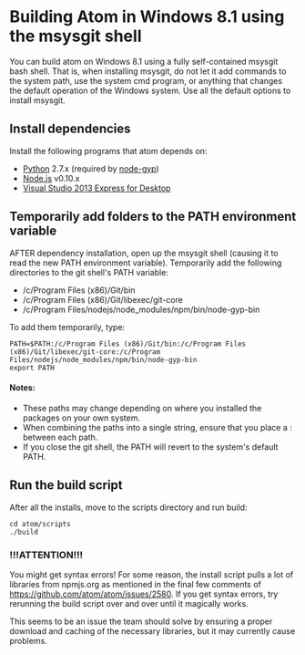 # Building Atom in Windows 8.1 using the msysgit shell

You can build atom on Windows 8.1 using a fully self-contained msysgit bash shell. That is, when installing msysgit, do not let it add commands to the system path, use the system cmd program, or anything that changes the default operation of the Windows system. Use all the default options to install msysgit.

## Install dependencies
Install the following programs that atom depends on:
* [Python][2] 2.7.x (required by [node-gyp][3])
* [Node.js][1] v0.10.x
* [Visual Studio 2013 Express for Desktop][4]

## Temporarily add folders to the PATH environment variable
AFTER dependency installation, open up the msysgit shell (causing it to read the new PATH environment variable).
Temporarily add the following directories to the git shell's PATH variable:
*	/c/Program Files (x86)/Git/bin
*	/c/Program Files (x86)/Git/libexec/git-core
*	/c/Program Files/nodejs/node_modules/npm/bin/node-gyp-bin

To add them temporarily, type:
```
PATH=$PATH:/c/Program Files (x86)/Git/bin:/c/Program Files (x86)/Git/libexec/git-core:/c/Program Files/nodejs/node_modules/npm/bin/node-gyp-bin
export PATH
```

#### Notes:
* These paths may change depending on where you installed the packages on your own system.
* When combining the paths into a single string, ensure that you place a : between each path.
* If you close the git shell, the PATH will revert to the system's default PATH.

## Run the build script
After all the installs, move to the scripts directory and run build:
```
cd atom/scripts
./build
```

### !!!ATTENTION!!!
You might get syntax errors!
For some reason, the install script pulls a lot of libraries from npmjs.org as mentioned in the final few comments of https://github.com/atom/atom/issues/2580. If you get syntax errors, try rerunning the build script over and over until it magically works.

This seems to be an issue the team should solve by ensuring a proper download and caching of the necessary libraries, but it may currently cause problems.

[1]: http://nodejs.org/download/				"Node.js"
[2]: http://www.python.org/download/			"Python"
[3]: https://github.com/TooTallNate/node-gyp	"node-gyp"
[4]: http://www.visualstudio.com/en-us/downloads/download-visual-studio-vs#DownloadFamilies_2 "Visual Studio Express 2013 for Desktop"